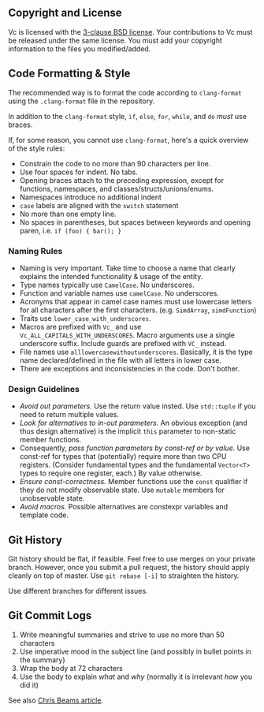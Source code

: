 ## Copyright and License

Vc is licensed with the [3-clause BSD license](http://opensource.org/licenses/BSD-3-Clause).
Your contributions to Vc must be released under the same license. You must add
your copyright information to the files you modified/added.

## Code Formatting & Style

The recommended way is to format the code according to `clang-format` using the
`.clang-format` file in the repository.

In addition to the `clang-format` style, `if`, `else`, `for`, `while`, and `do`
*must* use braces.

If, for some reason, you cannot use `clang-format`, here's a quick overview of
the style rules:
* Constrain the code to no more than 90 characters per line.
* Use four spaces for indent. No tabs.
* Opening braces attach to the preceding expression, except for functions,
  namespaces, and classes/structs/unions/enums.
* Namespaces introduce no additional indent
* `case` labels are aligned with the `switch` statement
* No more than one empty line.
* No spaces in parentheses, but spaces between keywords and opening paren, i.e.
  `if (foo) { bar(); }`

### Naming Rules

* Naming is very important. Take time to choose a name that clearly explains the
  intended functionality & usage of the entity.
* Type names typically use `CamelCase`. No underscores.
* Function and variable names use `camelCase`. No underscores.
* Acronyms that appear in camel case names must use lowercase letters for all
  characters after the first characters. (e.g. `SimdArray`, `simdFunction`)
* Traits use `lower_case_with_underscores`.
* Macros are prefixed with `Vc_` and use `Vc_ALL_CAPITALS_WITH_UNDERSCORES`.
  Macro arguments use a single underscore suffix.
  Include guards are prefixed with `VC_` instead.
* File names use `alllowercasewithoutunderscores`. Basically, it is the type name
  declared/defined in the file with all letters in lower case.
* There are exceptions and inconsistencies in the code. Don't bother.

### Design Guidelines

* *Avoid out parameters.* Use the return value insted. Use `std::tuple` if you
  need to return multiple values.
* *Look for alternatives to in-out parameters.* An obvious exception (and thus
  design alternative) is the implicit `this` parameter to non-static member
  functions.
* Consequently, *pass function parameters by const-ref or by value.*
  Use const-ref for types that (potentially) require more than two CPU
  registers. (Consider fundamental types and the fundamental `Vector<T>` types
  to require one register, each.)
  By value otherwise.
* *Ensure const-correctness.* Member functions use the `const` qualifier if they
  do not modify observable state. Use `mutable` members for unobservable state.
* *Avoid macros.* Possible alternatives are constexpr variables and template
  code.

## Git History

Git history should be flat, if feasible. Feel free to use merges on your private
branch. However, once you submit a pull request, the history should apply
cleanly on top of master. Use `git rebase [-i]` to straighten the history.

Use different branches for different issues.

## Git Commit Logs

1. Write meaningful summaries and strive to use no more than 50 characters
1. Use imperative mood in the subject line (and possibly in bullet points in the
   summary)
1. Wrap the body at 72 characters
1. Use the body to explain *what* and *why* (normally it is irrelevant *how* you
   did it)

See also [Chris Beams article](http://chris.beams.io/posts/git-commit/).
